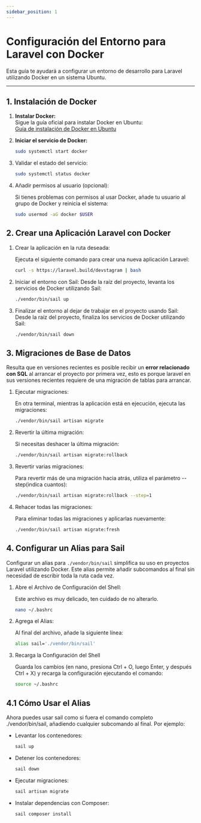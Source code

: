 ```yaml
---
sidebar_position: 1
---
```


# Configuración del Entorno para Laravel con Docker

Esta guía te ayudará a configurar un entorno de desarrollo para Laravel utilizando Docker en un sistema Ubuntu.

---

## 1. Instalación de Docker

1. **Instalar Docker:**  
   Sigue la guía oficial para instalar Docker en Ubuntu:  
   [Guía de instalación de Docker en Ubuntu](https://docs.docker.com/engine/install/ubuntu/)

2. **Iniciar el servicio de Docker:**
   ```bash
   sudo systemctl start docker
   ```

3. Validar el estado del servicio:
   ```bash
   sudo systemctl status docker
   ```

4. Añadir permisos al usuario (opcional):

    Si tienes problemas con permisos al usar Docker, añade tu usuario al grupo de Docker y reinicia el sistema:
    ```bash
    sudo usermod -aG docker $USER
    ```

## 2. Crear una Aplicación Laravel con Docker

1. Crear la aplicación en la ruta deseada:

    Ejecuta el siguiente comando para crear una nueva aplicación Laravel:
    ```bash
    curl -s https://laravel.build/devstagram | bash
    ```

2. Iniciar el entorno con Sail:
    Desde la raíz del proyecto, levanta los servicios de Docker utilizando Sail:
    ```bash
    ./vendor/bin/sail up
    ```

3. Finalizar el entorno al dejar de trabajar en el proyecto usando Sail:
    Desde la raíz del proyecto, finaliza los servicios de Docker utilizando Sail:
    ```bash
    ./vendor/bin/sail down
    ```

## 3. Migraciones de Base de Datos

Resulta que en versiones recientes es posible recibir un **error relacionado con SQL** al arrancar el proyecto por primera vez, esto es porque laravel en sus versiones recientes requiere de una migración de tablas para arrancar.

1. Ejecutar migraciones:

    En otra terminal, mientras la aplicación está en ejecución, ejecuta las migraciones:
    ```bash
    ./vendor/bin/sail artisan migrate
    ```

2. Revertir la última migración:

    Si necesitas deshacer la última migración:
    ```bash
    ./vendor/bin/sail artisan migrate:rollback
    ```

3. Revertir varias migraciones:

    Para revertir más de una migración hacia atrás, utiliza el parámetro --step(indica cuantos):
    ```bash
    ./vendor/bin/sail artisan migrate:rollback --step=1
    ```

4. Rehacer todas las migraciones:

    Para eliminar todas las migraciones y aplicarlas nuevamente:
    ```bash
    ./vendor/bin/sail artisan migrate:fresh
    ```

## 4. Configurar un Alias para Sail

Configurar un alias para `./vendor/bin/sail` simplifica su uso en proyectos Laravel utilizando Docker. Este alias permite añadir subcomandos al final sin necesidad de escribir toda la ruta cada vez.

1. Abre el Archivo de Configuración del Shell:

    Este archivo es muy delicado, ten cuidado de no alterarlo.
    ```bash
    nano ~/.bashrc
    ```

2. Agrega el Alias:

    Al final del archivo, añade la siguiente línea:
    ```bash
    alias sail='./vendor/bin/sail'
    ```

3. Recarga la Configuración del Shell

    Guarda los cambios (en nano, presiona Ctrl + O, luego Enter, y después Ctrl + X) y recarga la configuración ejecutando el comando:
    ```bash
    source ~/.bashrc
    ```

## 4.1 Cómo Usar el Alias

Ahora puedes usar sail como si fuera el comando completo ./vendor/bin/sail, añadiendo cualquier subcomando al final. Por ejemplo:

- Levantar los contenedores:
    ```bash
    sail up 
    ```

- Detener los contenedores:
    ```bash
    sail down
    ```

- Ejecutar migraciones:
    ```bash
    sail artisan migrate
    ```

- Instalar dependencias con Composer:
    ```bash
    sail composer install
    ```




